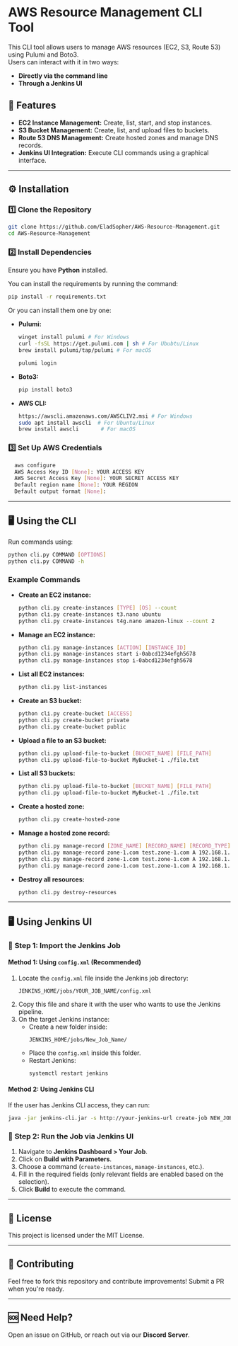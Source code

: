 # AWS Resource Management CLI Tool

This CLI tool allows users to manage AWS resources (EC2, S3, Route 53) using Pulumi and Boto3.  
Users can interact with it in two ways:  
- **Directly via the command line**
- **Through a Jenkins UI**

## 🚀 Features

- **EC2 Instance Management:** Create, list, start, and stop instances.
- **S3 Bucket Management:** Create, list, and upload files to buckets.
- **Route 53 DNS Management:** Create hosted zones and manage DNS records.
- **Jenkins UI Integration:** Execute CLI commands using a graphical interface.

---

## ⚙️ Installation

### 1️⃣ Clone the Repository
```bash
git clone https://github.com/EladSopher/AWS-Resource-Management.git
cd AWS-Resource-Management
```

### 2️⃣ Install Dependencies  
Ensure you have **Python** installed.

You can install the requirements by running the command:
  ```bash
  pip install -r requirements.txt
  ```

Or you can install them one by one:

- **Pulumi:**  
  ```bash
  winget install pulumi # For Windows
  curl -fsSL https://get.pulumi.com | sh # For Ububtu/Linux
  brew install pulumi/tap/pulumi # For macOS
  ```

  ```bash
  pulumi login
  ```

- **Boto3:**
  ```bash
  pip install boto3
  ```

- **AWS CLI:**  
  ```bash
  https://awscli.amazonaws.com/AWSCLIV2.msi # For Windows
  sudo apt install awscli  # For Ubuntu/Linux
  brew install awscli       # For macOS
  ```

### 3️⃣ Set Up AWS Credentials
```bash
  aws configure
  AWS Access Key ID [None]: YOUR ACCESS KEY
  AWS Secret Access Key [None]: YOUR SECRET ACCESS KEY
  Default region name [None]: YOUR REGION
  Default output format [None]:
  ```

---

## 🖥️ Using the CLI

Run commands using:  
```bash
python cli.py COMMAND [OPTIONS]
python cli.py COMMAND -h
```

### Example Commands

- **Create an EC2 instance:**
  ```bash
  python cli.py create-instances [TYPE] [OS] --count
  python cli.py create-instances t3.nano ubuntu
  python cli.py create-instances t4g.nano amazon-linux --count 2
  ```

- **Manage an EC2 instance:**
  ```bash
  python cli.py manage-instances [ACTION] [INSTANCE_ID]
  python cli.py manage-instances start i-0abcd1234efgh5678
  python cli.py manage-instances stop i-0abcd1234efgh5678
  ```

- **List all EC2 instances:**
  ```bash
  python cli.py list-instances
  ```

- **Create an S3 bucket:**
  ```bash
  python cli.py create-bucket [ACCESS]
  python cli.py create-bucket private
  python cli.py create-bucket public
  ```

- **Upload a file to an S3 bucket:**
  ```bash
  python cli.py upload-file-to-bucket [BUCKET_NAME] [FILE_PATH]
  python cli.py upload-file-to-bucket MyBucket-1 ./file.txt
  ```

- **List all S3 buckets:**
  ```bash
  python cli.py upload-file-to-bucket [BUCKET_NAME] [FILE_PATH]
  python cli.py upload-file-to-bucket MyBucket-1 ./file.txt
  ```

- **Create a hosted zone:**
  ```bash
  python cli.py create-hosted-zone
  ```

- **Manage a hosted zone record:**
  ```bash
  python cli.py manage-record [ZONE_NAME] [RECORD_NAME] [RECORD_TYPE] [RECORD_VALUE] [ACTION]
  python cli.py manage-record zone-1.com test.zone-1.com A 192.168.1.1 CREATE
  python cli.py manage-record zone-1.com test.zone-1.com A 192.168.1.2 UPDATE
  python cli.py manage-record zone-1.com test.zone-1.com A 192.168.1.1 DELETE
  ```

- **Destroy all resources:**
  ```bash
  python cli.py destroy-resources
  ```

---

## 🖥️ Using Jenkins UI

### 🔹 **Step 1: Import the Jenkins Job**  

#### Method 1: Using `config.xml` (Recommended)

1. Locate the `config.xml` file inside the Jenkins job directory:  
   ```
   JENKINS_HOME/jobs/YOUR_JOB_NAME/config.xml
   ```
2. Copy this file and share it with the user who wants to use the Jenkins pipeline.
3. On the target Jenkins instance:
   - Create a new folder inside:
     ```
     JENKINS_HOME/jobs/New_Job_Name/
     ```
   - Place the `config.xml` inside this folder.
   - Restart Jenkins:
     ```bash
     systemctl restart jenkins
     ```

#### Method 2: Using Jenkins CLI

If the user has Jenkins CLI access, they can run:  
```bash
java -jar jenkins-cli.jar -s http://your-jenkins-url create-job NEW_JOB_NAME < config.xml
```

### 🔹 **Step 2: Run the Job via Jenkins UI**

1. Navigate to **Jenkins Dashboard > Your Job**.
2. Click on **Build with Parameters**.
3. Choose a command (`create-instances`, `manage-instances`, etc.).
4. Fill in the required fields (only relevant fields are enabled based on the selection).
5. Click **Build** to execute the command.

---

## 📜 License

This project is licensed under the MIT License.

---

## 🤝 Contributing

Feel free to fork this repository and contribute improvements! Submit a PR when you're ready.

---

## 🆘 Need Help?

Open an issue on GitHub, or reach out via our **Discord Server**.

